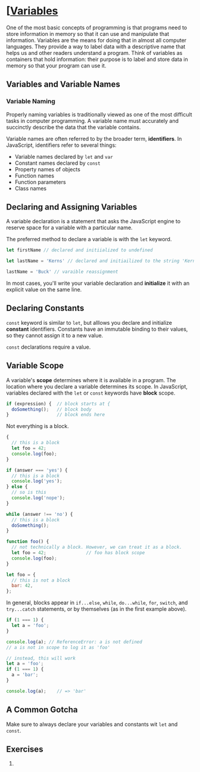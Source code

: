 # [[Variables](https://launchschool.com/books/javascript/read/variables) #

One of the most basic concepts of programming is that programs need to store information in memory so that it can use and manipulate that information. Variables are the means for doing that in almost all computer languages. They provide a way to label data with a descriptive name that helps us and other readers understand a program. Think of variables as containers that hold information: their purpose is to label and store data in memory so that your program can use it.

## Variables and Variable Names ##

### Variable Naming ###

Properly naming variables is traditionally viewed as one of the most difficult tasks in computer programming. A variable name must accurately and succinctly describe the data that the variable contains.

Variable names are often referred to by the broader term, **identifiers**. In JavaScript, identifiers refer to several things:

- Variable names declared by `let` and `var`
- Constant names declared by `const`
- Property names of objects
- Function names
- Function parameters
- Class names

## Declaring and Assigning Variables ##

A variable declaration is a statement that asks the JavaScript engine to reserve space for a variable with a particular name.

The preferred method to declare a variable is with the `let` keyword.

```js
let firstName // declared and initiialized to undefined

let lastName = 'Kerns' // declared and initiailized to the string 'Kerns'

lastName = 'Buck' // varaible reassignment
```

In most cases, you'll write your variable declaration and **initialize** it with an explicit value on the same line.

## Declaring Constants ##

`const` keyword is similar to `let`, but alllows you declare and initialize **constant** identifiers. Constants have an immutable binding to their values, so they cannot assign it to a new value.

`const` declarations require a value.

## Variable Scope ##

A variable's **scope** determines where it is available in a program. The location where you declare a variable determines its scope. In JavaScript, variables declared with the `let` or `const` keywords have **block** scope.

```js
if (expression) {  // block starts at {
  doSomething();   // block body
}                  // block ends here
```

Not everything is a block.

```js
{
  // this is a block
  let foo = 42;
  console.log(foo);
}

if (answer === 'yes') {
  // this is a block
  console.log('yes');
} else {
  // so is this
  console.log('nope');
}

while (answer !== 'no') {
  // this is a block
  doSomething();
}

function foo() {
  // not technically a block. However, we can treat it as a block.
  let foo = 42;               // foo has block scope
  console.log(foo);
}

let foo = {
  // this is not a block
  bar: 42,
};
```

In general, blocks appear in `if...else`, `while`, `do...while`, `for`, `switch`, and `try...catch` statements, or by themselves (as in the first example above).

```js
if (1 === 1) {
  let a = 'foo';
}

console.log(a); // ReferenceError: a is not defined
// a is not in scope to log it as 'foo'

// instead, this will work
let a = 'foo';
if (1 === 1) {
  a = 'bar';
}

console.log(a);    // => 'bar'
```

## A Common Gotcha ##

Make sure to always declare your variables and constants wit `let` and `const`.

## Exercises ##

1.
